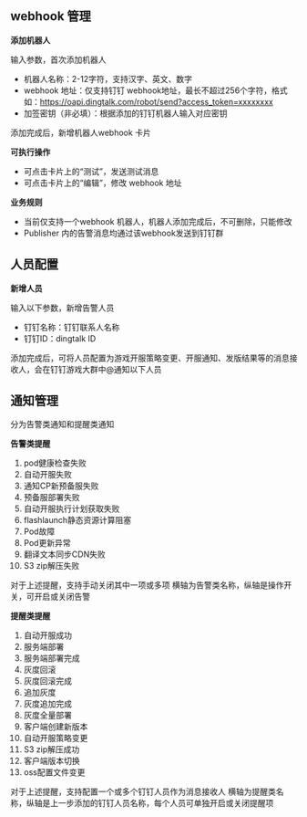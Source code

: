 ## webhook 管理


**添加机器人**

输入参数，首次添加机器人

* 机器人名称：2-12字符，支持汉字、英文、数字
* webhook 地址：仅支持钉钉 webhook地址，最长不超过256个字符，格式如：https://oapi.dingtalk.com/robot/send?access_token=xxxxxxxx
* 加签密钥（非必填）：根据添加的钉钉机器人输入对应密钥


添加完成后，新增机器人webhook 卡片


**可执行操作**

* 可点击卡片上的“测试”，发送测试消息
* 可点击卡片上的“编辑”，修改 webhook 地址




**业务规则**

* 当前仅支持一个webhook 机器人，机器人添加完成后，不可删除，只能修改
* Publisher 内的告警消息均通过该webhook发送到钉钉群


## 人员配置


**新增人员**

输入以下参数，新增告警人员

* 钉钉名称：钉钉联系人名称
* 钉钉ID：dingtalk ID


添加完成后，可将人员配置为游戏开服策略变更、开服通知、发版结果等的消息接收人，会在钉钉游戏大群中@通知以下人员



## 通知管理

分为告警类通知和提醒类通知

**告警类提醒**


 1. pod健康检查失败
 2. 自动开服失败
 3. 通知CP新预备服失败
 4. 预备服部署失败
 5. 自动开服执行计划获取失败
 6. flashlaunch静态资源计算阻塞
 7. Pod故障
 8. Pod更新异常
 9. 翻译文本同步CDN失败
10. S3 zip解压失败


对于上述提醒，支持手动关闭其中一项或多项
横轴为告警类名称，纵轴是操作开关，可开启或关闭告警

**提醒类提醒**


 1. 自动开服成功
 2. 服务端部署
 3. 服务端部署完成
 4. 灰度回滚
 5. 灰度回滚完成
 6. 追加灰度
 7. 灰度追加完成
 8. 灰度全量部署
 9. 客户端创建新版本
10. 自动开服策略变更
11. S3 zip解压成功
12. 客户端版本切换
13. oss配置文件变更


对于上述提醒，支持配置一个或多个钉钉人员作为消息接收人
横轴为提醒类名称，纵轴是上一步添加的钉钉人员名称，每个人员可单独开启或关闭提醒项


